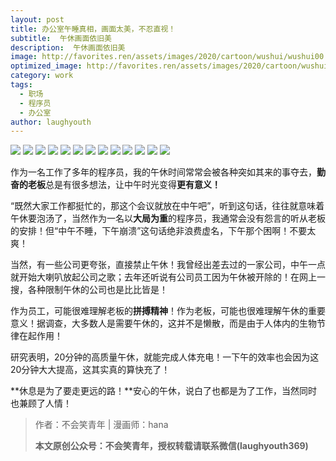 ```yaml
---
layout: post
title: 办公室午睡真相，画面太美，不忍直视！
subtitle:  午休画面依旧美
description:  午休画面依旧美
image: http://favorites.ren/assets/images/2020/cartoon/wushui/wushui00.jpeg
optimized_image: http://favorites.ren/assets/images/2020/cartoon/wushui/wushui00.jpeg
category: work
tags:
  - 职场
  - 程序员
  - 办公室
author: laughyouth
---
```


![](http://favorites.ren/assets/images/2020/cartoon/wushui/wushui01.jpg)
![](http://favorites.ren/assets/images/2020/cartoon/wushui/wushui02.jpg)
![](http://favorites.ren/assets/images/2020/cartoon/wushui/wushui03.jpg)
![](http://favorites.ren/assets/images/2020/cartoon/wushui/wushui04.jpg)
![](http://favorites.ren/assets/images/2020/cartoon/wushui/wushui05.jpg)
![](http://favorites.ren/assets/images/2020/cartoon/wushui/wushui06.jpg)
![](http://favorites.ren/assets/images/2020/cartoon/wushui/wushui07.jpg)
![](http://favorites.ren/assets/images/2020/cartoon/wushui/wushui08.jpg)
![](http://favorites.ren/assets/images/2020/cartoon/wushui/wushui09.jpg)
![](http://favorites.ren/assets/images/2020/cartoon/wushui/wushui10.jpg)
![](http://favorites.ren/assets/images/2020/cartoon/wushui/wushui11.jpg)
![](http://favorites.ren/assets/images/2020/cartoon/wushui/wushui12.jpg)
![](http://favorites.ren/assets/images/2020/cartoon/wushui/wushui13.jpg)


作为一名工作了多年的程序员，我的午休时间常常会被各种突如其来的事夺去，**勤奋的老板**总是有很多想法，让中午时光变得**更有意义！**

“既然大家工作都挺忙的，那这个会议就放在中午吧”，听到这句话，往往就意味着午休要泡汤了，当然作为一名以**大局为重**的程序员，我通常会没有怨言的听从老板的安排！但“中午不睡，下午崩溃”这句话绝非浪费虚名，下午那个困啊！不要太爽！

当然，有一些公司更夸张，直接禁止午休！我曾经出差去过的一家公司，中午一点就开始大喇叭放起公司之歌；去年还听说有公司员工因为午休被开除的！在网上一搜，各种限制午休的公司也是比比皆是！

作为员工，可能很难理解老板的**拼搏精神**！作为老板，可能也很难理解午休的重要意义！据调查，大多数人是需要午休的，这并不是懒散，而是由于人体内的生物节律在起作用！

研究表明，20分钟的高质量午休，就能完成人体充电！一下午的效率也会因为这20分钟大大提高，这其实真的算快充了！

**休息是为了要走更远的路！**安心的午休，说白了也都是为了工作，当然同时也兼顾了人情！

>作者：不会笑青年 | 漫画师：hana
>
>**本文原创公众号：不会笑青年，授权转载请联系微信(laughyouth369)**
